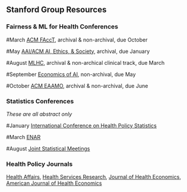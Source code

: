 
## Stanford Group Resources

### Fairness & ML for Health Conferences

#March 
[ACM FAccT](https://facctconference.org), archival & non-archival, due October

#May 
[AAI/ACM AI, Ethics, & Society](https://www.aies-conference.com/2021/), archival, due January 

#August 
[MLHC](https://www.mlforhc.org/), archival & non-archical clinical track, due March

#September 
[Economics of AI](https://www.economicsofai.com/blog/2021/2/2/2021-nber-economics-of-ai-conference-call-for-papers), non-archival, due May

#October 
[ACM EAAMO](https://eaamo.org/), archival & non-archival, due June

### Statistics Conferences
_These are all abstract only_

#January 
[International Conference on Health Policy Statistics](https://ww2.amstat.org/meetings/ichps/2020/)

#March 
[ENAR](https://www.enar.org/meetings/future.cfm)

#August 
[Joint Statistical Meetings](https://www.amstat.org/asa/meetings/Joint-Statistical-Meetings.aspx)

### Health Policy Journals
[Health Affairs](https://www.healthaffairs.org/), [Health Services Research](https://www.hsr.org/), [Journal of Health Economics](https://www.journals.elsevier.com/journal-of-health-economics), [American Journal of Health Economics](https://www.journals.uchicago.edu/toc/ajhe/current)
